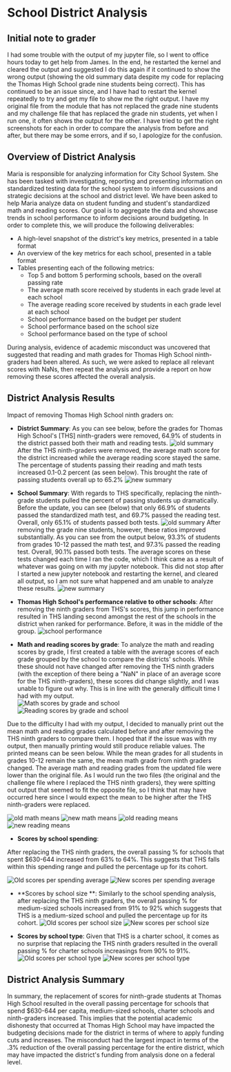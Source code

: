 # School District Analysis
## Initial note to grader
I had some trouble with the output of my jupyter file, so I went to office hours today to get help from James. In the end, he restarted the kernel and cleared the output and suggested I do this again if it continued to show the wrong output (showing the old summary data despite my code for replacing the Thomas High School grade nine students being correct). This has continued to be an issue since, and I have had to restart the kernel repeatedly to try and get my file to show me the right output. I have my original file from the module that has not replaced the grade nine students and my challenge file that has replaced the grade nin students, yet when I run one, it often shows the output for the other. I have tried to get the right screenshots for each in order to compare the analysis from before and after, but there may be some errors, and if so, I apologize for the confusion.


## Overview of District Analysis
Maria is responsible for analyzing information for City School System. She has been tasked with investigating, reporting and presenting information on standardized testing data for the school system to inform discussions and strategic decisions at the school and district level. 
We have been asked to help Maria analyze data on student funding and student's standardized math and reading scores.
Our goal is to aggregate the data and showcase trends in school performance to inform decisions around budgeting. In order to complete this, we will produce the following deliverables:
-   A high-level snapshot of the district's key metrics, presented in a table format
-   An overview of the key metrics for each school, presented in a table format
-   Tables presenting each of the following metrics:
    -   Top 5 and bottom 5 performing schools, based on the overall passing rate
    -   The average math score received by students in each grade level at each school
    -   The average reading score received by students in each grade level at each school
    -   School performance based on the budget per student
    -   School performance based on the school size 
    -   School performance based on the type of school

During analysis, evidence of academic misconduct was uncovered that suggested that reading and math grades for Thomas High School ninth-graders had been altered. As such, we were asked to replace all relevant scores with NaNs, then repeat the analysis and provide a report on how removing these scores affected the overall analysis.

## District Analysis Results
Impact of removing Thomas High School ninth graders on:

 - **District Summary**:  As you can see below, before the grades for Thomas High School's [THS] ninth-graders were removed, 64.9% of students in the district passed both their math and reading tests.
 ![old summary](/Screenshots/Old_District_Summary.PNG)
After the THS ninth-graders were removed, the average math score for the district increased while the average reading score stayed the same. The percentage of students passing their reading and math tests increased 0.1-0.2 percent (as seen below). This brought the rate of passing students overall up to 65.2%
 ![new summary](/Screenshots/New_District_Summary.PNG)
 
 - **School Summary**:
  With regards to THS specifically, replacing the ninth-grade students pulled the percent of passing students up dramatically. Before the update, you can see (below) that only 66.9% of students passed the standardized math test, and 69.7% passed the reading test. Overall, only 65.1% of students passed both tests.
 ![old summary](/Screenshots/School_Summary_Old.PNG)
 After removing the grade nine students, however, these ratios improved substantially. As you can see from the output below, 93.3% of students from grades 10-12 passed the math test, and 97.3% passed the reading test. Overall, 90.1% passed both tests. The average scores on these tests changed each time I ran the code, which I think came as a result of whatever was going on with my jupyter notebook. This did not stop after I started a new jupyter notebook and restarting the kernel, and cleared all output, so I am not sure what happened and am unable to analyze these results.
 ![new summary](/Screenshots/School_Summary_New.PNG)



 - **Thomas High School's performance relative to other schools**:
 After removing the ninth graders from THS's scores, this jump in performance resulted in THS landing second amongst the rest of the schools in the district when ranked for performance. Before, it was in the middle of the group. 
  ![school performance](/Screenshots/New_Thomas_vs_other_schools.PNG)


 - **Math and reading scores by grade**:
 To analyze the math and reading scores by grade, I first created a table with the average scores of each grade grouped by the school to compare the districts' schools. While these should not have changed after removing the THS ninth graders (with the exception of there being a "NaN" in place of an average score for the THS ninth-graders), these scores did change slightly, and I was unable to figure out why. This is in line with the generally difficult time I had with my output.  
![Math scores by grade and school](/Screenshots/Math_scores_by_grade.PNG)
![Reading scores by grade and school](/Screenshots/Reading_scores_by_grade.PNG)

Due to the difficulty I had with my output, I decided to manually print out the mean math and reading grades calculated before and after removing the THS ninth graders to compare them. I hoped that if the issue was with my output, then manually printing would still produce reliable values. 
The printed means can be seen below. While the mean grades for all students in grades 10-12 remain the same, the mean math grade from ninth graders changed. The average math and reading grades from the updated file were lower than the original file. As I would run the two files (the original and the challenge file where I replaced the THS ninth graders), they were spitting out output that seemed to fit the opposite file, so I think that may have occurred here since I would expect the mean to be higher after the THS ninth-graders were replaced.

![old math means](/Screenshots/Old_math_grade_averages.PNG)
![new math means](/Screenshots/Updated_math_grade_averages.PNG)
![old reading means](/Screenshots/Old_reading_grade_averages.PNG)
![new reading means](/Screenshots/Updated_reading_grade_averages.PNG)

 - **Scores by school spending**:

After replacing the THS ninth graders, the overall passing % for schools that spent $630-644 increased from 63% to 64%. This suggests that THS falls within this spending range and pulled the percentage up for its cohort. 

![Old scores per spending average](/Screenshots/Old_scores_per_spending_average.PNG)
![New scores per spending average](/Screenshots/Updated_scores_per_spending_average.PNG)


 - **Scores by school size **:
Similarly to the school spending analysis, after replacing the THS ninth graders, the overall passing % for medium-sized schools increased from 91% to 92% which suggests that THS is a medium-sized school and pulled the percentage up for its cohort. 
![Old scores per school size](/Screenshots/Old_scores_per_school_size.PNG)
![New scores per school size](/Screenshots/Updated_scores_per_school_size.PNG)

 - **Scores by school type**:
 Given that THS is a charter school, it comes as no surprise that replacing the THS ninth graders resulted in the overall passing % for charter schools increasings from 90% to 91%. 
![Old scores per school type](/Screenshots/Old_scores_per_school_type.PNG)
![New scores per school type](/Screenshots/Updated_scores_per_school_type.PNG)

## District Analysis Summary



In summary, the replacement of scores for ninth-grade students at Thomas High School resulted in the overall passing percentage for schools that spend $630-644 per capita, medium-sized schools, charter schools and ninth-graders increased. This implies that the potential academic dishonesty that occurred at Thomas High School may have impacted the budgeting decisions made for the district in terms of where to apply funding cuts and increases. The misconduct had the largest impact in terms of the .3% reduction of the overall passing percentage for the entire district, which may have impacted the district's funding from analysis done on a federal level.  
